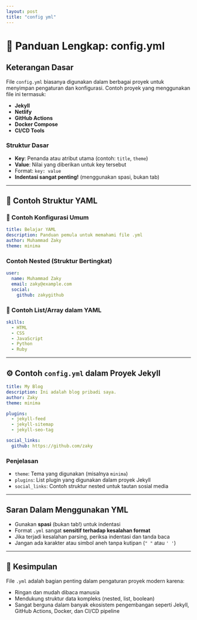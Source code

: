 ```yaml
---
layout: post
title: "config yml"
---
```


# 📘 Panduan Lengkap: config.yml

##  Keterangan Dasar

File `config.yml` biasanya digunakan dalam berbagai proyek untuk menyimpan pengaturan dan konfigurasi. Contoh proyek yang menggunakan file ini termasuk:

- **Jekyll**
- **Netlify**
- **GitHub Actions**
- **Docker Compose**
- **CI/CD Tools**

### Struktur Dasar

- **Key**: Penanda atau atribut utama (contoh: `title`, `theme`)
- **Value**: Nilai yang diberikan untuk key tersebut
- Format: `key: value`
- **Indentasi sangat penting!** (menggunakan spasi, bukan tab)

---

## 📂 Contoh Struktur YAML

### 🔹 Contoh Konfigurasi Umum

```yml
title: Belajar YAML
description: Panduan pemula untuk memahami file .yml
author: Muhammad Zaky
theme: minima
```

###  Contoh Nested (Struktur Bertingkat)

```yml
user:
  name: Muhammad Zaky
  email: zaky@example.com
  social:
    github: zakygithub
```

### 🔹 Contoh List/Array dalam YAML

```yml
skills:
  - HTML
  - CSS
  - JavaScript
  - Python
  - Ruby
```

---

## ⚙️ Contoh `config.yml` dalam Proyek Jekyll

```yml
title: My Blog
description: Ini adalah blog pribadi saya.
author: Zaky
theme: minima

plugins:
  - jekyll-feed
  - jekyll-sitemap
  - jekyll-seo-tag

social_links:
  github: https://github.com/zaky
```

###  Penjelasan

- `theme`: Tema yang digunakan (misalnya `minima`)
- `plugins`: List plugin yang digunakan dalam proyek Jekyll
- `social_links`: Contoh struktur nested untuk tautan sosial media

---

##  Saran Dalam Menggunakan YML 

- Gunakan **spasi** (bukan tab!) untuk indentasi
- Format `.yml` sangat **sensitif terhadap kesalahan format**
- Jika terjadi kesalahan parsing, periksa indentasi dan tanda baca
- Jangan ada karakter atau simbol aneh tanpa kutipan (`" "` atau `' '`)

---

## 🧾 Kesimpulan

File `.yml` adalah bagian penting dalam pengaturan proyek modern karena:

- Ringan dan mudah dibaca manusia
- Mendukung struktur data kompleks (nested, list, boolean)
- Sangat berguna dalam banyak ekosistem pengembangan seperti Jekyll, GitHub Actions, Docker, dan CI/CD pipeline

